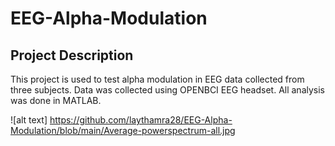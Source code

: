 # EEG-Alpha-Modulation

## Project Description 
This project is used to test alpha modulation in EEG data collected from three subjects. Data was collected using OPENBCI EEG headset. All analysis was done in MATLAB.


![alt text] https://github.com/laythamra28/EEG-Alpha-Modulation/blob/main/Average-powerspectrum-all.jpg
